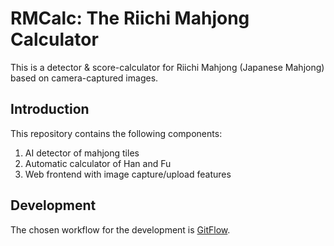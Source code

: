 # RMCalc: The Riichi Mahjong Calculator

This is a detector & score-calculator for Riichi Mahjong (Japanese Mahjong) based on camera-captured images.

## Introduction
This repository contains the following components:
1. AI detector of mahjong tiles  
2. Automatic calculator of Han and Fu  
3. Web frontend with image capture/upload features  

## Development
The chosen workflow for the development is [GitFlow](https://www.gitkraken.com/learn/git/git-flow).
